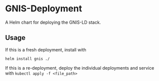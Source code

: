 # GNIS-Deployment
A Helm chart for deploying the GNIS-LD stack.

## Usage
If this is a fresh deployment, install with

`helm install gnis ./`

If this is a re-deployment, deploy the individual deployments and
service with `kubectl apply -f <file_path>`

